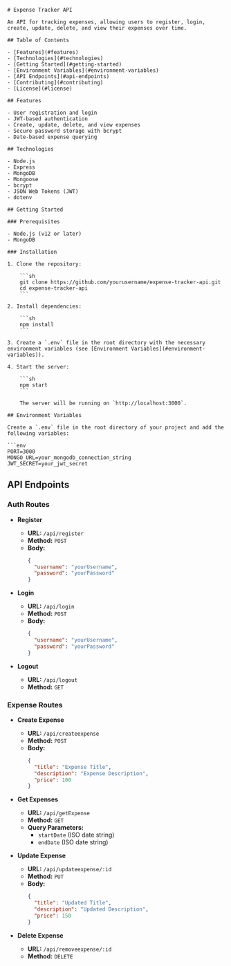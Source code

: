 
```
# Expense Tracker API

An API for tracking expenses, allowing users to register, login, create, update, delete, and view their expenses over time.

## Table of Contents

- [Features](#features)
- [Technologies](#technologies)
- [Getting Started](#getting-started)
- [Environment Variables](#environment-variables)
- [API Endpoints](#api-endpoints)
- [Contributing](#contributing)
- [License](#license)

## Features

- User registration and login
- JWT-based authentication
- Create, update, delete, and view expenses
- Secure password storage with bcrypt
- Date-based expense querying

## Technologies

- Node.js
- Express
- MongoDB
- Mongoose
- bcrypt
- JSON Web Tokens (JWT)
- dotenv

## Getting Started

### Prerequisites

- Node.js (v12 or later)
- MongoDB

### Installation

1. Clone the repository:

    ```sh
    git clone https://github.com/yourusername/expense-tracker-api.git
    cd expense-tracker-api
    ```

2. Install dependencies:

    ```sh
    npm install
    ```

3. Create a `.env` file in the root directory with the necessary environment variables (see [Environment Variables](#environment-variables)).

4. Start the server:

    ```sh
    npm start
    ```

    The server will be running on `http://localhost:3000`.

## Environment Variables

Create a `.env` file in the root directory of your project and add the following variables:

```env
PORT=3000
MONGO_URL=your_mongodb_connection_string
JWT_SECRET=your_jwt_secret
```

## API Endpoints

### Auth Routes

- **Register**
  - **URL:** `/api/register`
  - **Method:** `POST`
  - **Body:**
    ```json
    {
      "username": "yourUsername",
      "password": "yourPassword"
    }
    ```

- **Login**
  - **URL:** `/api/login`
  - **Method:** `POST`
  - **Body:**
    ```json
    {
      "username": "yourUsername",
      "password": "yourPassword"
    }
    ```

- **Logout**
  - **URL:** `/api/logout`
  - **Method:** `GET`

### Expense Routes

- **Create Expense**
  - **URL:** `/api/createexpense`
  - **Method:** `POST`
  - **Body:**
    ```json
    {
      "title": "Expense Title",
      "description": "Expense Description",
      "price": 100
    }
    ```

- **Get Expenses**
  - **URL:** `/api/getExpense`
  - **Method:** `GET`
  - **Query Parameters:**
    - `startDate` (ISO date string)
    - `endDate` (ISO date string)

- **Update Expense**
  - **URL:** `/api/updateexpense/:id`
  - **Method:** `PUT`
  - **Body:**
    ```json
    {
      "title": "Updated Title",
      "description": "Updated Description",
      "price": 150
    }
    ```

- **Delete Expense**
  - **URL:** `/api/removeexpense/:id`
  - **Method:** `DELETE`

